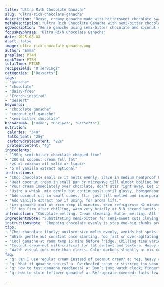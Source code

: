 ```yaml
---
title: "Ultra Rich Chocolate Ganache"
slug: "ultra-rich-chocolate-ganache"
description: "Dense, creamy ganache made with bittersweet chocolate swapped for semi-bitter to cut sweetness. Heavy cream switched to coconut cream for depth and softness. Butter replaced with coconut oil adding silkiness and subtle coconut aroma. Technique involves gentle heating and timing to avoid seizing chocolate. Chill until spreadable but not rock hard. Watch color changes, texture shifts. Whisking after resting critical. Usual mistakes include overheating cream or stirring too soon, dull texture. Practical swaps, timing cues, and sensory tips ensure luscious, shiny ganache you spread, dollop, or drizzle. The method works with many chocolates and fats but the balance is key. Experience matters."
metaDescription: "Ultra Rich Chocolate Ganache with semi-bitter chocolate, coconut cream, coconut oil. Silky texture, glossy finish. Chill, whisk gently, timing key for spreadable results."
ogDescription: "Dense ganache using semi-bitter chocolate and coconut cream. Chill, whisk after rest. Watch texture shifts; avoid overheating or early stirring. Spread, dollop, drizzle."
focusKeyphrase: "Ultra Rich Chocolate Ganache"
date: 2025-08-08
draft: false
image: ultra-rich-chocolate-ganache.png
author: "Emma"
prepTime: PT4M
cookTime: PT3M
totalTime: PT36M
recipeYield: "8 servings"
categories: ["Desserts"]
tags:
- "ganache"
- "chocolate"
- "dairy-free"
- "French-inspired"
- "dessert"
keywords:
- "chocolate ganache"
- "coconut oil ganache"
- "semi-bitter chocolate"
breadcrumb: ["Home", "Recipes", "Desserts"]
nutrition: 
 calories: "340"
 fatContent: "28g"
 carbohydrateContent: "22g"
 proteinContent: "4g"
ingredients:
- "190 g semi-bitter chocolate chopped fine"
- "200 ml coconut cream full fat"
- "25 ml coconut oil solid or liquid"
- "5 ml vanilla extract optional"
instructions:
- "Chop chocolate small so it melts evenly; place in medium heatproof bowl."
- "Heat coconut cream in small pan or microwave till almost boiling but bubbling edges only, no rolling boil; aroma changes to toasted notes."
- "Pour cream immediately over chocolate; don’t stir right away. Let it sit 90 seconds, watch chocolate lumps soften, cream swirl slowly approach glossy."
- "Using a whisk, mix gently but continuously until glossy, homogeneous. Avoid over whisking or air bubbles form."
- "Add coconut oil in small cubes. Stir just till melted and incorporated; should add shine and silkiness; no lumps."
- "Add vanilla extract now if using, for aroma lift."
- "Let ganache cool at room temp 15 minutes, then refrigerate 40 minutes covered. Check texture every 10 minutes; ready when it spreads but doesn't drip. Test with fingertip or back of spoon."
- "If too firm after chilling, warm very briefly at 5-8 second bursts in microwave. Stir before serving."
introduction: "Chocolate melting. Cream steaming. Butter melting. All familiar. But switch out once—semi-bitter chocolate cuts sweetness; coconut cream throws in tropical weight, a heavy swing that's velvet smooth. Coconut oil replaces buttery richness, melts in with a silky kiss. No rush stirring. Wait, watch chocolate softening underwater, gentle wave of cream; shy before the mix. Whisk to shine, add oil for gloss. Chill with feeling—texture’s your guide, not clocks. Usually overheat, ganache dulls; stir too soon, breaks. Learned that past tries, messy cleanups. Every batch, a scent, a texture, a visual line. That’s how you know. Thick but spreadable. Layer cakes, dollop atop tarts, or just lick the bowl."
ingredientsNote: "Substituting semi-bitter for semi-sweet cuts cloying sugar and lets cocoa shine better. Coconut cream—not coconut milk—adds necessary fat content, richer mouthfeel, plus faint coconut scent that works well with darker chocolate. If coconut cream unavailable, heavy cream 35% is default. Butter swaps out for coconut oil to keep more dairy-free, or try ghee for nuttier notes but less coconut aroma. Fats separate melting points so temperature control is critical; chill gently; avoid rapid cooling that cracks ganache texture. Vanilla optional but elevates subtle notes. Chocolate quality matters; chopped fine pieces melt faster, fewer spots where chocolate over or undercooks."
instructionsNote: "Chopping chocolate evenly is step one—big chunks prolong melting, risk hot spots. Heat cream just to edge-of-boil bubbles without rapid rolling boil; overheated cream dulls ganache sheen and risks breaking chocolate mass. Rest ganache mix without stirring; let molten chocolate soften in creamy heat; this pause allows gentle fusion, avoids graininess. Whisk gently, constant but soft motion to merge fat and cocoa smoothly; over-agitation folds in air bubbles, ruining texture. Adding coconut oil last locks shine and silk; melting butter or oil into hot ganache avoids clumps. Refrigerate with cover; ganache firms as fats reset. Check texture often; don't wait till frozen solid. Warm slightly in microwave with care—seconds count—then stir to reset texture. Use fingertips; ganache should feel spreadable, not slippery or crumbly. Your visual and tactile instincts guide timing—not timers alone."
tips:
- "Chop chocolate finely; uniform size melts evenly, avoids hot spots. Big chunks mean uneven melt, risk seizing. Heat cream barely bubbling edges; rolling boil kills sheen. Aroma shifts to toasty notes signal ready. Pour over chocolate fast, no stirring first; wait that 90 seconds. Chocolate lumps soften underwater, cream moving slowly. Critical pause stops grainy mix forms."
- "Whisk gentle but constant once starting. Too fast or over-agitating folds air in; bubbles tough to fix. Mix just till glossy, homogenous. Add coconut oil small cubes; stir minimal till melted in; no lumps allowed. Oil locks shine, silkiness. Adding vanilla late keeps aroma fresh; skip if no vanilla on hand."
- "Cool ganache at room temp 15 mins before fridge. Chilling time varies; check texture every 10 minutes. Should spread, not drip or slump. Too firm? Warm very brief bursts 5-8 seconds in microwave. Stir right after; resets texture fast. Avoid rapid chilling that cracks fat layers; patience beats rush."
- "Coconut cream—not milk—critical for fat content and texture. Heavy cream 35% okay backup but less coconut scent. Butter swapped for coconut oil to avoid dairy; ghee works but reduces coconut aroma, adds nuttiness. Different fats melt at different temps; temp control must be tight; or texture breaks."
- "Watch visual cues more than clocks. Color darkens slightly as mix cools, texture thickens slow. Fingertip test beats timers; spreadable means ready. Avoid stirring too soon; dulls sheen, breaks texture. Overheating cream brings dull ganache, breaks cocoa fat bonds. Smell changes and gentle swirl tell you when done resting before whisk."
faq:
- "q: Can I use regular cream instead of coconut cream? a: Yes, heavy cream 35% works but less fat and coconut scent. Texture changes; ganache less tropical. Adjust chill timing; might firm different."
- "q: What if ganache seizes? a: Overheated cream or stirring too soon main cause. Warm gently, add small oil or cream to loosen. Fixing requires care; sometimes remake easier than salvage."
- "q: How to test ganache readiness? a: Don’t just watch clock; fingertip or back spoon test spreadability. It’s thick but not hard or runny. Texture cues beat timers every time. Visual darkening helps."
- "q: How to store leftover ganache? a: Refrigerate covered; lasts few days. Can freeze but texture shifts on thaw; whisk after thawing. Microwave bursts can soften before use. Room temp short term okay but watch spoilage."

---
```

